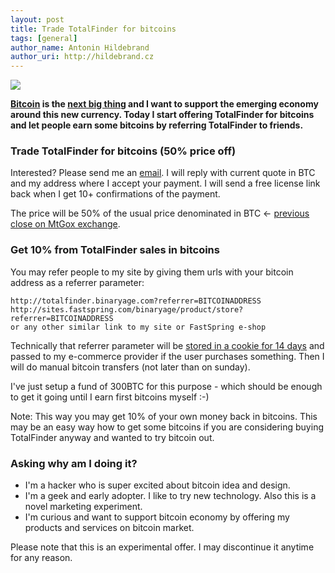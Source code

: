 ```yaml
---
layout: post
title: Trade TotalFinder for bitcoins
tags: [general]
author_name: Antonin Hildebrand
author_uri: http://hildebrand.cz
---
```


<img src="{{site.url}}/shared/img/icons/totalfinder-64.png" class="intro-icon"/>

**[Bitcoin](http://bitcoin.org) is the [next big thing](http://arstechnica.com/tech-policy/news/2011/06/bitcoin-inside-the-encrypted-peer-to-peer-currency.ars) and I want to support the emerging economy around this new currency. Today I start offering TotalFinder for bitcoins and let people earn some bitcoins by referring TotalFinder to friends.**

### Trade TotalFinder for bitcoins (50% price off)

Interested? Please send me an [email](mailto:antonin@binaryage.com?subject=TotalFinder%20for%20bitcoins). I will reply with current quote in BTC and my address where I accept your payment. I will send a free license link back when I get 10+ confirmations of the payment.

The price will be 50% of the usual price denominated in BTC <- [previous close on MtGox exchange](http://www.bitcoincharts.com/markets/mtgoxUSD.html).

### Get 10% from TotalFinder sales in bitcoins

You may refer people to my site by giving them urls with your bitcoin address as a referrer parameter:

    http://totalfinder.binaryage.com?referrer=BITCOINADDRESS
    http://sites.fastspring.com/binaryage/product/store?referrer=BITCOINADDRESS
    or any other similar link to my site or FastSpring e-shop

Technically that referrer parameter will be [stored in a cookie for 14 days](https://github.com/binaryage/layouts/blob/master/default2.html#L511-516) and passed to my e-commerce provider if the user purchases something. Then I will do manual bitcoin transfers (not later than on sunday).

I've just setup a fund of 300BTC for this purpose - which should be enough to get it going until I earn first bitcoins myself :-)

Note: This way you may get 10% of your own money back in bitcoins. This may be an easy way how to get some bitcoins if you are considering buying TotalFinder anyway and wanted to try bitcoin out.

### Asking why am I doing it?

* I'm a hacker who is super excited about bitcoin idea and design.
* I'm a geek and early adopter. I like to try new technology. Also this is a novel marketing experiment.
* I'm curious and want to support bitcoin economy by offering my products and services on bitcoin market.

Please note that this is an experimental offer. I may discontinue it anytime for any reason.